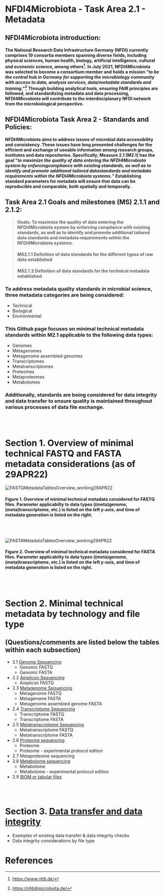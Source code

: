 # NFDI4Microbiota - Task Area 2.1 - Metadata

## NFDI4Microbiota introduction:
#### The National Research Data Infrastructure Germany (NFDI) currently comprises 19 consortia members spanning diverse fields, including physical sciences, human health, biology, artificial intelligence, cultural and economic science, among others[^19]. In July 2021, NFDI4Microbiota was selected to become a consortium member and holds a mission "_to be the central hub in Germany for supporting the microbiology community with access to data, analysis services, data/metadata standards and training_."[^20] Through building analytical tools, ensuring FAIR principles are followed, and standardizing metadata and data processing, NFDI4Microbiota will contribute to the interdisciplanary NFDI network from the microbiological perspective. 

## NFDI4Microbiota Task Area 2 - Standards and Policies:
#### NFDI4Microbiota aims to address issues of microbial data accessibility and consistency. These issues have long presented challenges for the efficient and exchange of useable information among research groups, institutes and data repositories. Specifically, Measure 2.1 (M2.1) has the goal "_to maximize the quality of data entering the NFDI4Microbiota system by enforcingcompliance with existing standards, as well as to identify and promote additional tailored datastandards and metadata requirements within the NFDI4Microbiota systems._" Establishing standard parameters for metadata will ensure that data can be reproducible and comparable, both spatially and temporally. 

## Task Area 2.1 Goals and milestones (MS) 2.1.1 and 2.1.2:
> #### Goals: To maximize the quality of data entering the NFDI4Microbiota system by enforcing compliance with existing standards, as well as to identify and promote additional tailored data standards and metadata requirements within the NFDI4Microbiota systems.
> #### MS2.1.1 Definition of data standards for the different types of raw data established
> #### MS2.1.2 Definition of data standards for the technical metadata established

### To address metadata quality standards in microbial science, three metadata categories are being considered:
- Technical 
- Biological
- Environmental

### This Github page focuses on minimal **technical** metadata standards within M2.1 applicable to the following data types:
- Genomes
- Metagenomes
- Metagenome assembled genomes
- Transcriptomes
- Metatranscriptomes
- Proteomes
- Metaproteomes
- Metabolomes

### Additionally, standards are being considered for data integrity and data transfer to ensure quality is maintained throughout various processes of data file exchange. 

<br/><br/>

# Section 1. Overview of minimal technical FASTQ and FASTA metadata considerations (as of 29APR22)
![FASTQMetadataTablesOverview_working29APR22](https://user-images.githubusercontent.com/101716821/165967974-0626a7fa-6c5b-4cd2-af9c-a07c5f322f53.jpg)
#### **Figure 1.** Overview of minimal technical metadata considered for FASTQ files. Parameter applicabilty to data types ((meta)genome, (meta)transcriptome, etc.) is listed on the left y-axis, and time of metadata generation is listed on the right.    

<br/><br/>

![FASTAMetadataTablesOverview_working29APR22](https://user-images.githubusercontent.com/101716821/165967971-18850bfb-10b9-4aad-a838-7d0654739ea1.jpg)
#### **Figure 2.** Overview of minimal technical metadata considered for FASTA files. Parameter applicabilty to data types ((meta)genome, (meta)transcriptome, etc.) is listed on the left y-axis, and time of metadata generation is listed on the right. 

<br/><br/>

# Section 2. Minimal technical metadata by technology and file type 
## (Questions/comments are listed below the tables within each subsection)

   - 2.1 [Genome Sequencing](https://github.com/mdsufz/NFDI4Microbiota-Metadata/tree/Genome-Technical-Metadata/README.md)
     - Genomic FASTQ
     - Genomic FASTA
   - 2.2 [Amplicon Sequencing](https://github.com/mdsufz/NFDI4Microbiota-Metadata/tree/Amplicon-Technical-Metadata/README.md)
     - Amplicon FASTQ
   - 2.3 [Metagenome Sequencing](https://github.com/mdsufz/NFDI4Microbiota-Metadata/tree/Metagenome-Technical-Metadata/README.md)
     - Metagenome FASTQ
     - Metagenome FASTA
     - Metagenome assembled genome FASTA
   - 2.4 [Transcriptome Sequencing](https://github.com/mdsufz/NFDI4Microbiota-Metadata/tree/Transcriptome-Technical-Metadata/README.md)
     - Transcriptome FASTQ
     - Transcriptome FASTA
   - 2.5 [Metatranscriptome Sequencing](https://github.com/mdsufz/NFDI4Microbiota-Metadata/tree/Metatranscriptome-Technical-Metadata/README.md)
     - Metatranscriptome FASTQ
     - Metatranscriptome FASTA
   - 2.6 [Proteome sequencing](https://github.com/mdsufz/NFDI4Microbiota-Metadata/tree/Proteomics-Technical-Metadata/README.md)
     - Proteome
     - Proteome - experimental protocol edition
   - 2.7 Metaproteome sequencing 
   - 2.8 [Metabolome sequencing](https://github.com/mdsufz/NFDI4Microbiota-Metadata/tree/Metabolome-Technical-Metadata)
     - Metabolome
     - Metabolome - experimental protocol edition
   - 2.9 [BIOM or tabular files](https://github.com/mdsufz/NFDI4Microbiota-Metadata/tree/BIOM-and-tabular-files)

<br/><br/>

# Section 3. [Data transfer and data integrity](https://github.com/mdsufz/NFDI4Microbiota-Metadata/blob/Data-transfer-and-data-integrity/README.md)
   - Examples of existing data transfer & data integrity checks
   - Data integrity considerations by file type


# References
[^1]:Field, D., Garrity, G., Gray, T., Morrison, N., Selengut, J., Sterk, P., Tatusova, T., Thomson, N., Allen, M. J., Angiuoli, S. V., Ashburner, M., Axelrod, N., Baldauf, S., Ballard, S., Boore, J., Cochrane, G., Cole, J., Dawyndt, P., De Vos, P., DePamphilis, C., … Wipat, A. (2008). The minimum information about a genome sequence (MIGS) specification. Nature biotechnology, 26(5), 541–547. https://doi.org/10.1038/nbt1360, https://gensc.org/mixs/,  
https://gensc.org/publications-2/

[^2]:Kasmanas, J. C., Bartholomäus, A., Corrêa, F. B., Tal, T., Jehmlich, N., Herberth, G., von Bergen, M., Stadler, P. F., de Carvalho, A. & da Rocha, U. N. (2021). HumanMetagenomeDB: a public repository of curated and standardized metadata for human metagenomes. Nucleic Acids Research, 49(D1), D743–D750., https://webapp.ufz.de/hmgdb/

[^3]:Corrêa, F. B., Saraiva, J. P., Stadler, P. F. & da Rocha, U. N. (2020). TerrestrialMetagenomeDB: a public repository of curated and standardized metadata for terrestrial metagenomes. Nucleic Acids Research, 48(D1), D626-D632., https://webapp.ufz.de/tmdb/

[^4]:Bowers, R., Kyrpides, N., Stepanauskas, R. et al. Minimum information about a single amplified genome (MISAG) and a metagenome-assembled genome (MIMAG) of bacteria and archaea. Nat Biotechnol 35, 725–731 (2017). https://doi.org/10.1038/nbt.3893, https://gensc.org/mixs/

[^5]: Murray, A.E., Freudenstein, J., Gribaldo, S. et al. Roadmap for naming uncultivated Archaea and Bacteria. Nat Microbiol 5, 987–994 (2020). https://doi.org/10.1038/s41564-020-0733-x, https://www.isme-microbes.org/seqcode-initiative

[^6]: Yilmaz, Pelin et al. “Minimum information about a marker gene sequence (MIMARKS) and minimum information about any (x) sequence (MIxS) specifications.” Nature biotechnology vol. 29,5 (2011): 415-20. doi:10.1038/nbt.1823,  https://gensc.org/mixs/

[^7]: Shakya, Migun et al. “Advances and Challenges in Metatranscriptomic Analysis.” Frontiers in genetics vol. 10 904. 25 Sep. 2019, doi:10.3389/fgene.2019.00904

[^8]: https://ena-docs.readthedocs.io/en/latest/faq/runs.html#

[^9]: https://www.ncbi.nlm.nih.gov/geo/info/seq.html

[^10]: https://anonsvn.ncbi.nlm.nih.gov/repos/v1/trunk/sra/doc/SRA_1-1/SRA_Quick_Start_Guide.pdf

[^11]: https://trace.ncbi.nlm.nih.gov/Traces/sra/sra.cgi?view=toolkit_doc&f=vdb-validate

[^12]: Alex L Mitchell, Alexandre Almeida, Martin Beracochea, Miguel Boland, Josephine Burgin, Guy Cochrane, Michael R Crusoe, Varsha Kale, Simon C Potter, Lorna J Richardson, Ekaterina Sakharova, Maxim Scheremetjew, Anton Korobeynikov, Alex Shlemov, Olga Kunyavskaya, Alla Lapidus, Robert D Finn, MGnify: the microbiome analysis resource in 2020, Nucleic Acids Research, Volume 48, Issue D1, 08 January 2020, Pages D570–D578, https://doi.org/10.1093/nar/gkz1035

[^13]: The Metagenomics RAST server — A public resource for the automatic phylogenetic and functional analysis of metagenomes
F. Meyer, D. Paarmann, M. D’Souza, R. Olson , E. M. Glass, M. Kubal, T. Paczian, A. Rodriguez, R. Stevens, A. Wilke, J. Wilkening, and R. A. Edwards
BMC Bioinformatics 2008, 9:386,  https://help.mg-rast.org/user_manual.html#data-hygiene

[^14]: Bassi, S., Gonzalez, V. New checksum functions for Biopython. Nat Prec (2007). https://doi.org/10.1038/npre.2007.278.1

[^15]: Babnigg, G. and Giometti, C.S. (2006), A database of unique protein sequence identifiers for proteome studies. Proteomics, 6: 4514-4522. https://doi.org/10.1002/pmic.200600032

[^16]: https://www.ncbi.nlm.nih.gov/genbank/tsa/

[^17]:  Athar A. et al., 2019. ArrayExpress update - from bulk to single-cell expression data. Nucleic Acids Res, doi: 10.1093/nar/gky964. Pubmed ID 30357387.  https://www.ebi.ac.uk/arrayexpress/

[^18]:The FAIR Cookbook: a deliverable of the FAIRplus project (grant agreement 802750), funded by the IMI programme, a private-public partnership that receives support from the European Union’s Horizon 2020 research and innovation programme and EFPIA Companies.   https://faircookbook.elixir-europe.org/content/recipes/interoperability/transcriptomics-metadata.html

[^19]:https://www.nfdi.de/

[^20]:https://nfdi4microbiota.de/

[^21]:Hedlund et al. (In review) https://disc-genomics.uibk.ac.at/seqcode//files/Hedlund_et_al.pdf
